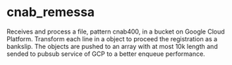 # cnab_remessa

Receives and process a file, pattern cnab400, in a bucket on Google Cloud Platform.
Transform each line in a object to proceed the registration as a bankslip.
The objects are pushed to an array with at most 10k length and sended to pubsub service of GCP to a better enqueue performance.